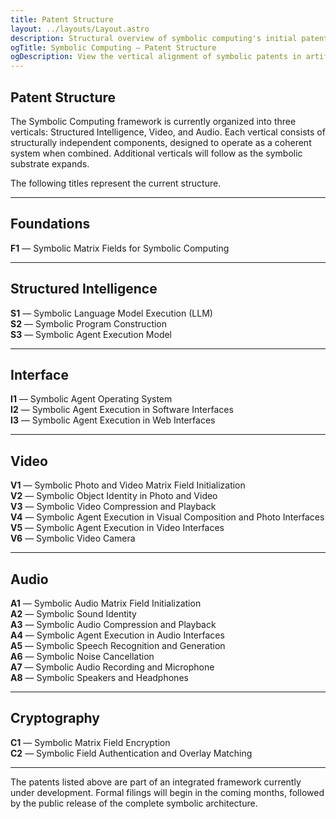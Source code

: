 ```yaml
---
title: Patent Structure
layout: ../layouts/Layout.astro
description: Structural overview of symbolic computing's initial patent architecture, spanning AI, video, and audio.
ogTitle: Symbolic Computing — Patent Structure
ogDescription: View the vertical alignment of symbolic patents in artificial intelligence, video, and audio.
---
```


## Patent Structure

The Symbolic Computing framework is currently organized into three verticals: Structured Intelligence, Video, and Audio. Each vertical consists of structurally independent components, designed to operate as a coherent system when combined. Additional verticals will follow as the symbolic substrate expands.

The following titles represent the current structure.

---

## Foundations

**F1** — Symbolic Matrix Fields for Symbolic Computing

---

## Structured Intelligence

**S1** — Symbolic Language Model Execution (LLM)  
**S2** — Symbolic Program Construction  
**S3** — Symbolic Agent Execution Model

---

## Interface

**I1** — Symbolic Agent Operating System  
**I2** — Symbolic Agent Execution in Software Interfaces  
**I3** — Symbolic Agent Execution in Web Interfaces

---

## Video

**V1** — Symbolic Photo and Video Matrix Field Initialization  
**V2** — Symbolic Object Identity in Photo and Video  
**V3** — Symbolic Video Compression and Playback  
**V4** — Symbolic Agent Execution in Visual Composition and Photo Interfaces  
**V5** — Symbolic Agent Execution in Video Interfaces  
**V6** — Symbolic Video Camera

---

## Audio

**A1** — Symbolic Audio Matrix Field Initialization  
**A2** — Symbolic Sound Identity  
**A3** — Symbolic Audio Compression and Playback  
**A4** — Symbolic Agent Execution in Audio Interfaces  
**A5** — Symbolic Speech Recognition and Generation  
**A6** — Symbolic Noise Cancellation  
**A7** — Symbolic Audio Recording and Microphone  
**A8** — Symbolic Speakers and Headphones

---

## Cryptography

**C1** — Symbolic Matrix Field Encryption  
**C2** — Symbolic Field Authentication and Overlay Matching 

---

The patents listed above are part of an integrated framework currently under development. Formal filings will begin in the coming months, followed by the public release of the complete symbolic architecture.
